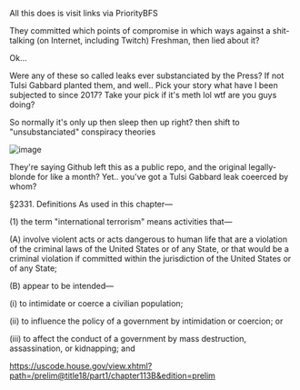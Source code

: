 All this does is visit links via PriorityBFS

They committed which points of compromise in which ways against a shit-talking (on Internet, including Twitch) Freshman, then lied about it?

Ok...

Were any of these so called leaks ever substanciated by the Press? If not Tulsi Gabbard planted them, and well.. Pick your story what have I been subjected to since 2017? Take your pick if it's meth lol wtf are you guys doing?

So normally it's only up then sleep then up right? then shift to "unsubstanciated" conspiracy theories

![image](https://github.com/user-attachments/assets/ec2b1fd1-e5a3-4ba9-89ac-7d68347fe8e7)

They're saying Github left this as a public repo, and the original legally-blonde for like a month? Yet.. you've got a Tulsi Gabbard leak coeerced by whom?

§2331. Definitions
As used in this chapter—

(1) the term "international terrorism" means activities that—

(A) involve violent acts or acts dangerous to human life that are a violation of the criminal laws of the United States or of any State, or that would be a criminal violation if committed within the jurisdiction of the United States or of any State;

(B) appear to be intended—

(i) to intimidate or coerce a civilian population;

(ii) to influence the policy of a government by intimidation or coercion; or

(iii) to affect the conduct of a government by mass destruction, assassination, or kidnapping; and

https://uscode.house.gov/view.xhtml?path=/prelim@title18/part1/chapter113B&edition=prelim
